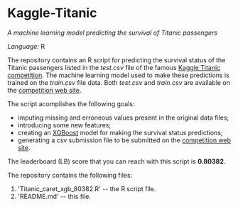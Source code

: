 # Kaggle-Titanic

*A machine learning model predicting the survival of Titanic passengers*

*Language:* R

The repository contains an R script for predicting the survival status of the Titanic passengers listed in the *test.csv* file of the famous [Kaggle Titanic competition](https://www.kaggle.com/c/titanic). The machine learning model used to make these predictions is trained on the *train.csv* file data. Both *test.csv* and *train.csv* are available on the [competition web site](https://www.kaggle.com/c/titanic/data).

The script acomplishes the following goals:

* imputing missing and erroneous values present in the original data files; 
* introducing some new features;
* creating an [XGBoost](https://xgboost.readthedocs.io/en/latest/#) model for making the survival status predictions;
* generating a csv submission file to be submitted on the [competition web site](https://www.kaggle.com/c/titanic).

The leaderboard (LB) score that you can reach with this script is **0.80382**.

The repository contains the following files:

1. 'Titanic_caret_xgb_80382.R' -- the R script file.
2. 'README.md' -- this file.
